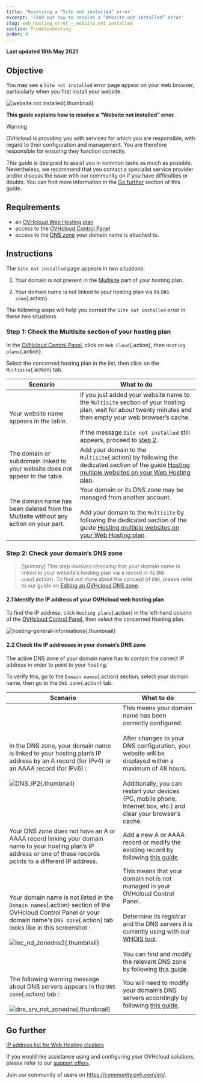 ```yaml
---
title: 'Resolving a “Site not installed” error'
excerpt: 'Find out how to resolve a “Website not installed” error'
slug: web_hosting_error_-_website_not_installed
section: Troubleshooting
order: 4
---
```


**Last updated 18th May 2021**

## Objective

You may see a `Site not installed` error page appear on your web browser, particularly when you first install your website.

![website not installed](images/site-not-installed2021.png){.thumbnail}

**This guide explains how to resolve a “Website not installed” error.**

> [!warning]
> OVHcloud is providing you with services for which you are responsible, with regard to their configuration and management. You are therefore responsible for ensuring they function correctly.
>
>This guide is designed to assist you in common tasks as much as possible. Nevertheless, we recommend that you contact a specialist service provider and/or discuss the issue with our community on if you have difficulties or doubts. You can find more information in the [Go further](#gofurther) section of this guide.
>

## Requirements

- an [OVHcloud Web Hosting plan](https://www.ovh.co.uk/web-hosting)
- access to the [OVHcloud Control Panel](https://www.ovh.com/auth/?action=gotomanager&from=https://www.ovh.co.uk/&ovhSubsidiary=GB)
- access to the [DNS zone](../../domains/web_hosting_how_to_edit_my_dns_zone/) your domain name is attached to.

## Instructions

The `Site not installed` page appears in two situations:

1. Your domain is not present in the [Multisite](../multisites-configuring-multiple-websites/#step-1-access-multisite-management) part of your hosting plan.

2. Your domain name is not linked to your hosting plan via its `DNS zone`{.action}.

The following steps will help you correct the `Site not installed` error in these two situations.

### Step 1: Check the Multisite section of your hosting plan

In the [OVHcloud Control Panel](https://www.ovh.com/auth/?action=gotomanager&from=https://www.ovh.co.uk/&ovhSubsidiary=GB), click on `Web Cloud`{.action}, then `Hosting plans`{.action}.

Select the concerned hosting plan in the list, then click on the `Multisite`{.action} tab.

|Scenario|What to do|
|---|---|
|Your website name appears in the table.|If you just added your website name to the `Multisite` section of your hosting plan, wait for about twenty minutes and then empty your web browser’s cache.<br><br>If the message `Site not installed` still appears, proceed to [step 2](#checkdomainlink).|
|The domain or subdomain linked to your website does not appear in the table.|Add your domain to the `Multisite`{.action} by following the dedicated section of the guide [Hosting multiple websites on your Web Hosting plan](../multisites-configuring-multiple-websites/#step-2-add-a-domain-or-subdomain).|
|The domain name has been deleted from the Multisite without any action on your part.|Your domain or its DNS zone may be managed from another account.<br><br>Add your domain to the `Multisite` by following the dedicated section of the guide [Hosting multiple websites on your Web Hosting plan](../multisites-configuring-multiple-websites/#step-22-adding-an-external-domain).|

### Step 2: Check your domain’s DNS zone <a name="checkdomainlink"></a>

> [!primary]
> This step involves checking that your domain name is linked to your website’s hosting plan via a record in its `DNS zone`{.action}.
> To find out more about the concept of `DNS`, please refer to our guide on [Editing an OVHcloud DNS zone](../../domains/web_hosting_how_to_edit_my_dns_zone/#understanding-dns).

#### 2\.1 Identify the IP address of your OVHcloud web hosting plan

To find the IP address, click `Hosting plans`{.action} in the left-hand column of the [OVHcloud Control Panel](https://www.ovh.com/auth/?action=gotomanager&from=https://www.ovh.co.uk/&ovhSubsidiary=GB), then select the concerned Hosting plan.

![hosting-general-informations](images/hosting-general-informations.png){.thumbnail}

#### 2\.2 Check the IP addresses in your domain’s DNS zone

The active DNS zone of your domain name has to contain the correct IP address in order to point to your hosting.

To verify this, go to the `Domain names`{.action} section, select your domain name, then go to the `DNS zone`{.action} tab.

|Scenario|What to do|
|---|---|
|In the DNS zone, your domain name is linked to your hosting plan’s IP address by an A record (for IPv4) or an AAAA record (for IPv6) :<br><br>![DNS_IP2](images/zonedns_ip2.png){.thumbnail}|This means your domain name has been correctly configured.<br><br>After changes to your DNS configuration, your website will be displayed within a maximum of 48 hours.<br><br>Additionally, you can restart your devices (PC, mobile phone, Internet box, etc.) and clear your browser’s cache.|
|Your DNS zone does not have an A or AAAA record linking your domain name to your hosting plan’s IP address or one of these records points to a different IP address.|Add a new A or AAAA record or modify the existing record by following [this guide](../../domains/web_hosting_how_to_edit_my_dns_zone/).|
|Your domain name is not listed in the `Domain names`{.action} section of the OVHcloud Control Panel or your domain name's `DNS zone`{.action} tab looks like in this screenshot :<br><br>![lec_nd_zonedns2](images/zonedns_ndd_pas_sur_lec2.png){.thumbnail}|This means that your domain not is not managed in your OVHcloud Control Panel.<br><br>Determine its registrar and the DNS servers it is currently using with our [WHOIS tool](https://www.ovh.co.uk/support/tools/check_whois.pl).<br><br>You can find and modify the relevant DNS zone by following [this guide](../multisites-configuring-multiple-websites/#step-22-adding-an-external-domain).|
|The following warning message about DNS servers appears in the `DNS zone`{.action} tab :<br><br>![dns_srv_not_zonedns](images/avertissement_zonedns_pas_sur_srv_dns.png){.thumbnail}|You will need to modify your domain’s DNS servers accordingly by following [this guide](../../domains/web_hosting_general_information_about_dns_servers/).|

## Go further <a name="gofurther"></a>

[IP address list for Web Hosting clusters](../list-of-ip-addresses-of-web-hosting-clusters/)

If you would like assistance using and configuring your OVHcloud solutions, please refer to our [support offers](https://www.ovhcloud.com/en-gb/support-levels/).

Join our community of users on <https://community.ovh.com/en/>.